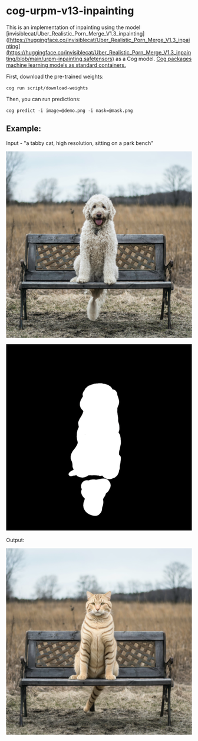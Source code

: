 # cog-urpm-v13-inpainting

This is an implementation of inpainting using the model [invisiblecat/Uber_Realistic_Porn_Merge_V1.3_inpainting]([https://huggingface.co/invisiblecat/Uber_Realistic_Porn_Merge_V1.3_inpainting](https://huggingface.co/invisiblecat/Uber_Realistic_Porn_Merge_V1.3_inpainting/blob/main/urpm-inpainting.safetensors) as a Cog model. [Cog packages machine learning models as standard containers.](https://github.com/replicate/cog)

First, download the pre-trained weights:

    cog run script/download-weights

Then, you can run predictions:

    cog predict -i image=@demo.png -i mask=@mask.png

## Example:

Input - "a tabby cat, high resolution, sitting on a park bench"

![alt text](demo.png)

![alt text](mask.png)

Output:

![alt text](output.png)
